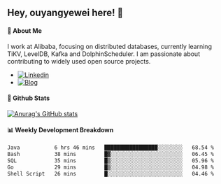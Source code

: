 ## Hey, ouyangyewei here! :wave:

#### :rocket: About Me
I work at Alibaba, focusing on distributed databases, currently learning TiKV, LevelDB, Kafka and DolphinScheduler. I am passionate about contributing to widely used open source projects.

- [![Linkedin](https://img.shields.io/badge/LinkedIn-ouyangyewei-blue)](https://www.linkedin.com/in/ouyangyewei/)
- [![Blog](https://img.shields.io/badge/Blog-yeweiouyang-orange)](https://blog.csdn.net/yeweiouyang)

#### :star2: Github Stats
[![Anurag's GitHub stats](https://github-readme-stats.vercel.app/api?username=ouyangyewei&show_icons=true&cache_seconds=3600&theme=tokyonight)](https://github.com/anuraghazra/github-readme-stats)

#### :bar_chart: Weekly Development Breakdown
<!--START_SECTION:waka-->

```txt
Java           6 hrs 46 mins   █████████████████░░░░░░░░   68.54 %
Bash           38 mins         █▓░░░░░░░░░░░░░░░░░░░░░░░   06.45 %
SQL            35 mins         █▒░░░░░░░░░░░░░░░░░░░░░░░   05.96 %
Go             29 mins         █▒░░░░░░░░░░░░░░░░░░░░░░░   04.98 %
Shell Script   26 mins         █░░░░░░░░░░░░░░░░░░░░░░░░   04.46 %
```

<!--END_SECTION:waka-->
